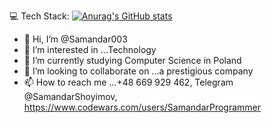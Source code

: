 💻 Tech Stack:
[![Anurag's GitHub stats](https://github-readme-stats.vercel.app/api?username=Samandar003)](https://github.com/anuraghazra/github-readme-stats)


- 👋 Hi, I’m @Samandar003
- 👀 I’m interested in ...Technology
- 🌱 I’m currently studying Computer Science in Poland
- 💞️ I’m looking to collaborate on ...a prestigious company
- 📫 How to reach me ...+48 669 929 462, Telegram @SamandarShoyimov, https://www.codewars.com/users/SamandarProgrammer

<!---
Samandar003/Samandar003 is a ✨ special ✨ repository because its `README.md` (this file) appears on your GitHub profile.
You can click the Preview link to take a look at your changes.
--->
